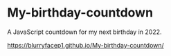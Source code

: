 # My-birthday-countdown


A JavaScript countdown for my next birthday in 2022. 

https://blurryfacep1.github.io/My-birthday-countdown/
